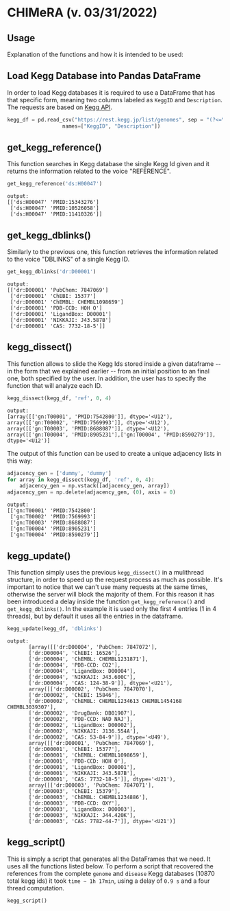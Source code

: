 # CHIMeRA (v. 03/31/2022)
## Usage
Explanation of the functions and how it is intended to be used:

## Load Kegg Database into Pandas DataFrame
In order to load Kegg databases it is required to use a DataFrame that has that specific form, meaning two columns labeled as ```KeggID``` and ```Description```. The requests are based on [Kegg API](https://www.kegg.jp/kegg/rest/keggapi.html).
```python
kegg_df = pd.read_csv("https://rest.kegg.jp/list/genomes", sep = "(?<=\d)\t", engine = "python", header = None,
                  names=["KeggID", "Description"])
```

## get_kegg_reference()
This function searches in Kegg database the single Kegg Id given and it returns the information related to the voice "REFERENCE".
```python
get_kegg_reference('ds:H00047')
```
```
output: 
[['ds:H00047' 'PMID:15343276']
 ['ds:H00047' 'PMID:10526058']
 ['ds:H00047' 'PMID:11410326']]
```

## get_kegg_dblinks()
Similarly to the previous one, this function retrieves the information related to the voice "DBLINKS" of a single Kegg ID.
```python
get_kegg_dblinks('dr:D00001')
```
```
output:
[['dr:D00001' 'PubChem: 7847069']
 ['dr:D00001' 'ChEBI: 15377']
 ['dr:D00001' 'ChEMBL: CHEMBL1098659']
 ['dr:D00001' 'PDB-CCD: HOH O']
 ['dr:D00001' 'LigandBox: D00001']
 ['dr:D00001' 'NIKKAJI: J43.587B']
 ['dr:D00001' 'CAS: 7732-18-5']]
```

## kegg_dissect()
This function allows to slide the Kegg Ids stored inside a given dataframe -- in the form that we explained earlier -- from an initial position to an final one, both specified by the user. In addition, the user has to specify the function that will analyze each ID.
```python
kegg_dissect(kegg_df, 'ref', 0, 4)
```
```
output:
[array([['gn:T00001', 'PMID:7542800']], dtype='<U12'), 
array([['gn:T00002', 'PMID:7569993']], dtype='<U12'), 
array([['gn:T00003', 'PMID:8688087']], dtype='<U12'), 
array([['gn:T00004', 'PMID:8905231'],['gn:T00004', 'PMID:8590279']], dtype='<U12')]
```
The output of this function can be used to create a unique adjacency lists in this way:
```python
adjacency_gen = ['dummy', 'dummy']
for array in kegg_dissect(kegg_df, 'ref', 0, 4):
    adjacency_gen = np.vstack([adjacency_gen, array])
adjacency_gen = np.delete(adjacency_gen, (0), axis = 0)
```
```
output:
[['gn:T00001' 'PMID:7542800']
 ['gn:T00002' 'PMID:7569993']
 ['gn:T00003' 'PMID:8688087']
 ['gn:T00004' 'PMID:8905231']
 ['gn:T00004' 'PMID:8590279']]
```
## kegg_update()
This function simply uses the previous ```kegg_dissect()``` in a mulithread structure, in order to speed up the request process as much as possible. It's important to notice that we can't use many requests at the same times, otherwise the server will block the majority of them. For this reason it has been introduced a delay inside the function ```get_kegg_reference()``` and ```get_kegg_dblinks()```. In the example it is used only the first 4 entries (1 in 4 threads), but by default it uses all the entries in the dataframe.
```python
kegg_update(kegg_df, 'dblinks')
```
```
output:
       [array([['dr:D00004', 'PubChem: 7847072'],
       ['dr:D00004', 'ChEBI: 16526'],
       ['dr:D00004', 'ChEMBL: CHEMBL1231871'],
       ['dr:D00004', 'PDB-CCD: CO2'],
       ['dr:D00004', 'LigandBox: D00004'],
       ['dr:D00004', 'NIKKAJI: J43.600C'],
       ['dr:D00004', 'CAS: 124-38-9']], dtype='<U21'), 
       array([['dr:D00002', 'PubChem: 7847070'],
       ['dr:D00002', 'ChEBI: 15846'],
       ['dr:D00002', 'ChEMBL: CHEMBL1234613 CHEMBL1454168 CHEMBL3039307'],
       ['dr:D00002', 'DrugBank: DB01907'],
       ['dr:D00002', 'PDB-CCD: NAD NAJ'],
       ['dr:D00002', 'LigandBox: D00002'],
       ['dr:D00002', 'NIKKAJI: J136.554A'],
       ['dr:D00002', 'CAS: 53-84-9']], dtype='<U49'), 
       array([['dr:D00001', 'PubChem: 7847069'],
       ['dr:D00001', 'ChEBI: 15377'],
       ['dr:D00001', 'ChEMBL: CHEMBL1098659'],
       ['dr:D00001', 'PDB-CCD: HOH O'],
       ['dr:D00001', 'LigandBox: D00001'],
       ['dr:D00001', 'NIKKAJI: J43.587B'],
       ['dr:D00001', 'CAS: 7732-18-5']], dtype='<U21'), 
       array([['dr:D00003', 'PubChem: 7847071'],
       ['dr:D00003', 'ChEBI: 15379'],
       ['dr:D00003', 'ChEMBL: CHEMBL1234886'],
       ['dr:D00003', 'PDB-CCD: OXY'],
       ['dr:D00003', 'LigandBox: D00003'],
       ['dr:D00003', 'NIKKAJI: J44.420K'],
       ['dr:D00003', 'CAS: 7782-44-7']], dtype='<U21')]

```

## kegg_script()
This is simply a script that generates all the DataFrames that we need. It uses all the functions listed below. To perform a script that recovered the references from the complete ```genome``` and ```disease``` Kegg databases (10870 total kegg ids) it took ```time ~ 1h 17min```, using a delay of ```0.9 s``` and a four thread computation.
```python
kegg_script()
```
